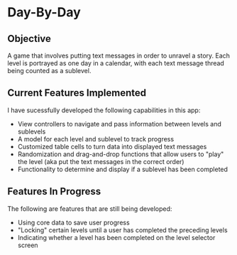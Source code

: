 # Day-By-Day

## Objective
A game that involves putting text messages in order to unravel a story. Each level is portrayed as one day
in a calendar, with each text message thread being counted as a sublevel.

## Current Features Implemented
I have sucessfully developed the following capabilities in this app:

- View controllers to navigate and pass information between levels and sublevels
- A model for each level and sublevel to track progress
- Customized table cells to turn data into displayed text messages
- Randomization and drag-and-drop functions that allow users to "play" the level (aka put the text messages in the correct order)
- Functionality to determine and display if a sublevel has been completed

## Features In Progress
The following are features that are still being developed:

- Using core data to save user progress
- "Locking" certain levels until a user has completed the preceding levels
- Indicating whether a level has been completed on the level selector screen
